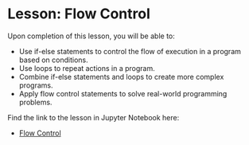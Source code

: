 # Lesson: Flow Control

Upon completion of this lesson, you will be able to:
  
- Use if-else statements to control the flow of execution in a program based on conditions.
- Use loops to repeat actions in a program.
- Combine if-else statements and loops to create more complex programs.
- Apply flow control statements to solve real-world programming problems.

Find the link to the lesson in Jupyter Notebook here:

- [Flow Control](https://github.com/data-bootcamp-v4/lessons/blob/main/1_intro_to_python/1.2_flow_control.ipynb)